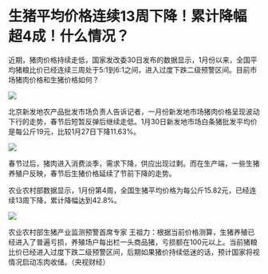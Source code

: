# 生猪平均价格连续13周下降！累计降幅超4成！什么情况？

近期，猪肉价格持续走低，国家发改委30日发布的数据显示，1月份以来，全国平均猪粮比价已经连续三周处于5:1到6:1之间，进入过度下跌二级预警区间。目前市场猪肉价格和生猪价格如何？

![](https://inews.gtimg.com/newsapp_bt/0/15637171899/1000)

北京新发地农产品批发市场负责人告诉记者，一月份新发地市场猪肉价格呈现波动下行的走势，春节后短暂反弹后继续走低。1月30日新发地市场白条猪批发平均价是每公斤19元，比较1月27日下降11.63%。

![](https://inews.gtimg.com/newsapp_bt/0/15637171905/1000)

春节过后，猪肉进入消费淡季，需求下降，供应出现过剩。而在生产端，一些生猪养殖户反映，春节后生猪价格延续了节前下降的走势。

农业农村部数据显示，1月份第4周，全国生猪平均价格为每公斤15.82元，已经连续13周下降，累计降幅达到42.8%。

![](https://inews.gtimg.com/newsapp_bt/0/15637171887/1000)

农业农村部生猪产业监测预警首席专家
王祖力：根据当前价格测算，生猪养殖已经进入了普遍亏损，养殖场户每出栏一头商品猪，亏损额在100元以上。当前猪粮比价已经进入过度下跌二级预警区间，后期如果猪价持续低迷的话，预计国家将视情况启动冻肉收储。（央视财经）

